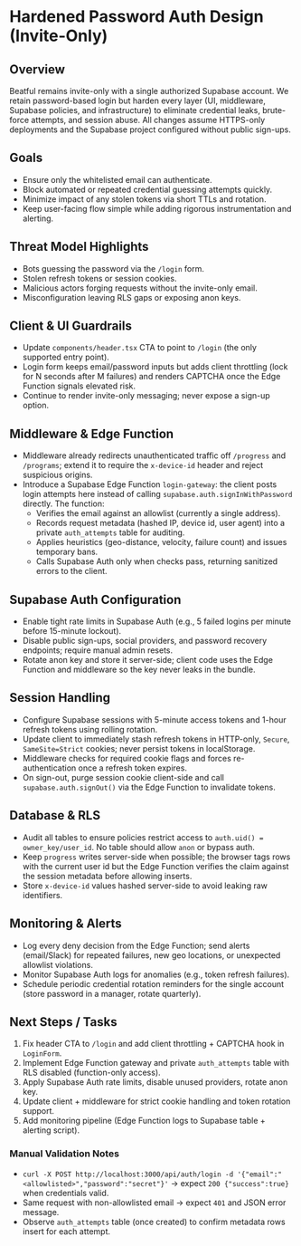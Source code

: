 # Hardened Password Auth Design (Invite-Only)

## Overview
Beatful remains invite-only with a single authorized Supabase account. We retain password-based login but harden every layer (UI, middleware, Supabase policies, and infrastructure) to eliminate credential leaks, brute-force attempts, and session abuse. All changes assume HTTPS-only deployments and the Supabase project configured without public sign-ups.

## Goals
- Ensure only the whitelisted email can authenticate.
- Block automated or repeated credential guessing attempts quickly.
- Minimize impact of any stolen tokens via short TTLs and rotation.
- Keep user-facing flow simple while adding rigorous instrumentation and alerting.

## Threat Model Highlights
- Bots guessing the password via the `/login` form.
- Stolen refresh tokens or session cookies.
- Malicious actors forging requests without the invite-only email.
- Misconfiguration leaving RLS gaps or exposing anon keys.

## Client & UI Guardrails
- Update `components/header.tsx` CTA to point to `/login` (the only supported entry point).
- Login form keeps email/password inputs but adds client throttling (lock for N seconds after M failures) and renders CAPTCHA once the Edge Function signals elevated risk.
- Continue to render invite-only messaging; never expose a sign-up option.

## Middleware & Edge Function
- Middleware already redirects unauthenticated traffic off `/progress` and `/programs`; extend it to require the `x-device-id` header and reject suspicious origins.
- Introduce a Supabase Edge Function `login-gateway`: the client posts login attempts here instead of calling `supabase.auth.signInWithPassword` directly. The function:
  - Verifies the email against an allowlist (currently a single address).
  - Records request metadata (hashed IP, device id, user agent) into a private `auth_attempts` table for auditing.
  - Applies heuristics (geo-distance, velocity, failure count) and issues temporary bans.
  - Calls Supabase Auth only when checks pass, returning sanitized errors to the client.

## Supabase Auth Configuration
- Enable tight rate limits in Supabase Auth (e.g., 5 failed logins per minute before 15-minute lockout).
- Disable public sign-ups, social providers, and password recovery endpoints; require manual admin resets.
- Rotate anon key and store it server-side; client code uses the Edge Function and middleware so the key never leaks in the bundle.

## Session Handling
- Configure Supabase sessions with 5-minute access tokens and 1-hour refresh tokens using rolling rotation.
- Update client to immediately stash refresh tokens in HTTP-only, `Secure`, `SameSite=Strict` cookies; never persist tokens in localStorage.
- Middleware checks for required cookie flags and forces re-authentication once a refresh token expires.
- On sign-out, purge session cookie client-side and call `supabase.auth.signOut()` via the Edge Function to invalidate tokens.

## Database & RLS
- Audit all tables to ensure policies restrict access to `auth.uid() = owner_key/user_id`. No table should allow `anon` or bypass auth.
- Keep `progress` writes server-side when possible; the browser tags rows with the current user id but the Edge Function verifies the claim against the session metadata before allowing inserts.
- Store `x-device-id` values hashed server-side to avoid leaking raw identifiers.

## Monitoring & Alerts
- Log every deny decision from the Edge Function; send alerts (email/Slack) for repeated failures, new geo locations, or unexpected allowlist violations.
- Monitor Supabase Auth logs for anomalies (e.g., token refresh failures).
- Schedule periodic credential rotation reminders for the single account (store password in a manager, rotate quarterly).

## Next Steps / Tasks
1. Fix header CTA to `/login` and add client throttling + CAPTCHA hook in `LoginForm`.
2. Implement Edge Function gateway and private `auth_attempts` table with RLS disabled (function-only access).
3. Apply Supabase Auth rate limits, disable unused providers, rotate anon key.
4. Update client + middleware for strict cookie handling and token rotation support.
5. Add monitoring pipeline (Edge Function logs to Supabase table + alerting script).

### Manual Validation Notes
- `curl -X POST http://localhost:3000/api/auth/login -d '{"email":"<allowlisted>","password":"secret"}'` → expect `200 {"success":true}` when credentials valid.
- Same request with non-allowlisted email → expect `401` and JSON error message.
- Observe `auth_attempts` table (once created) to confirm metadata rows insert for each attempt.
